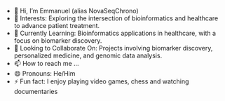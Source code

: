 - 👋 Hi, I’m Emmanuel (alias NovaSeqChrono)
- 👀 Interests: Exploring the intersection of bioinformatics and healthcare to advance patient treatment.
- 🌱 Currently Learning: Bioinformatics applications in healthcare, with a focus on biomarker discovery.
- 💞️ Looking to Collaborate On: Projects involving biomarker discovery, personalized medicine, and genomic data analysis.
- 📫 How to reach me ...
- 😄 Pronouns: He/Him
- ⚡ Fun fact: I enjoy playing video games, chess and watching documentaries

<!---
NovaSeqChrono/NovaSeqChrono is a ✨ special ✨ repository because its `README.md` (this file) appears on your GitHub profile.
You can click the Preview link to take a look at your changes.
--->
